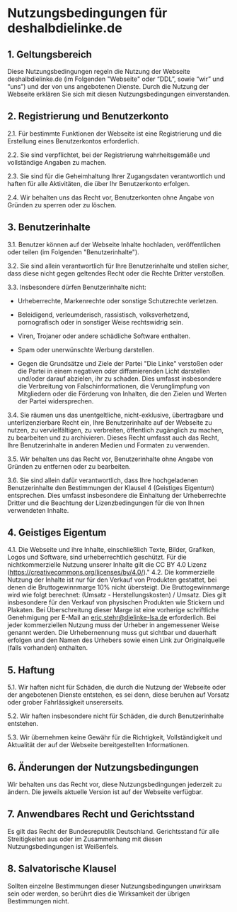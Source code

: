 # Nutzungsbedingungen für deshalbdielinke.de

## 1. Geltungsbereich

Diese Nutzungsbedingungen regeln die Nutzung der Webseite deshalbdielinke.de (im Folgenden "Webseite" oder “DDL”, sowie “wir” und “uns”) und der von uns angebotenen Dienste. Durch die Nutzung der Webseite erklären Sie sich mit diesen Nutzungsbedingungen einverstanden.

## 2. Registrierung und Benutzerkonto

2.1. Für bestimmte Funktionen der Webseite ist eine Registrierung und die Erstellung eines Benutzerkontos erforderlich.

2.2. Sie sind verpflichtet, bei der Registrierung wahrheitsgemäße und vollständige Angaben zu machen.

2.3. Sie sind für die Geheimhaltung Ihrer Zugangsdaten verantwortlich und haften für alle Aktivitäten, die über Ihr Benutzerkonto erfolgen.

2.4. Wir behalten uns das Recht vor, Benutzerkonten ohne Angabe von Gründen zu sperren oder zu löschen.

## 3. Benutzerinhalte

3.1. Benutzer können auf der Webseite Inhalte hochladen, veröffentlichen oder teilen (im Folgenden "Benutzerinhalte").

3.2. Sie sind allein verantwortlich für Ihre Benutzerinhalte und stellen sicher, dass diese nicht gegen geltendes Recht oder die Rechte Dritter verstoßen.

3.3. Insbesondere dürfen Benutzerinhalte nicht:

- Urheberrechte, Markenrechte oder sonstige Schutzrechte verletzen.

- Beleidigend, verleumderisch, rassistisch, volksverhetzend, pornografisch oder in sonstiger Weise rechtswidrig sein.

- Viren, Trojaner oder andere schädliche Software enthalten.

- Spam oder unerwünschte Werbung darstellen.

- Gegen die Grundsätze und Ziele der Partei "Die Linke" verstoßen oder die Partei in einem negativen oder diffamierenden Licht darstellen und/oder darauf abzielen, ihr zu schaden. Dies umfasst insbesondere die Verbreitung von Falschinformationen, die Verunglimpfung von Mitgliedern oder die Förderung von Inhalten, die den Zielen und Werten der Partei widersprechen.

3.4. Sie räumen uns das unentgeltliche, nicht-exklusive, übertragbare und unterlizenzierbare Recht ein, Ihre Benutzerinhalte auf der Webseite zu nutzen, zu vervielfältigen, zu verbreiten, öffentlich zugänglich zu machen, zu bearbeiten und zu archivieren. Dieses Recht umfasst auch das Recht, Ihre Benutzerinhalte in anderen Medien und Formaten zu verwenden.

3.5. Wir behalten uns das Recht vor, Benutzerinhalte ohne Angabe von Gründen zu entfernen oder zu bearbeiten.

3.6. Sie sind allein dafür verantwortlich, dass Ihre hochgeladenen Benutzerinhalte den Bestimmungen der Klausel 4 (Geistiges Eigentum) entsprechen. Dies umfasst insbesondere die Einhaltung der Urheberrechte Dritter und die Beachtung der Lizenzbedingungen für die von Ihnen verwendeten Inhalte.

## 4. Geistiges Eigentum

4.1. Die Webseite und ihre Inhalte, einschließlich Texte, Bilder, Grafiken, Logos und Software, sind urheberrechtlich geschützt. Für die nichtkommerzielle Nutzung unserer Inhalte gilt die CC BY 4.0 Lizenz (<https://creativecommons.org/licenses/by/4.0/>)."
4.2. Die kommerzielle Nutzung der Inhalte ist nur für den Verkauf von Produkten gestattet, bei denen die Bruttogewinnmarge 10% nicht übersteigt. Die Bruttogewinnmarge wird wie folgt berechnet: (Umsatz - Herstellungskosten) / Umsatz. Dies gilt insbesondere für den Verkauf von physischen Produkten wie Stickern und Plakaten. Bei Überschreitung dieser Marge ist eine vorherige schriftliche Genehmigung per E-Mail an <eric.stehr@dielinke-lsa.de> erforderlich. Bei jeder kommerziellen Nutzung muss der Urheber in angemessener Weise genannt werden. Die Urhebernennung muss gut sichtbar und dauerhaft erfolgen und den Namen des Urhebers sowie einen Link zur Originalquelle (falls vorhanden) enthalten.

## 5. Haftung

5.1. Wir haften nicht für Schäden, die durch die Nutzung der Webseite oder der angebotenen Dienste entstehen, es sei denn, diese beruhen auf Vorsatz oder grober Fahrlässigkeit unsererseits.

5.2. Wir haften insbesondere nicht für Schäden, die durch Benutzerinhalte entstehen.

5.3. Wir übernehmen keine Gewähr für die Richtigkeit, Vollständigkeit und Aktualität der auf der Webseite bereitgestellten Informationen.

## 6. Änderungen der Nutzungsbedingungen

Wir behalten uns das Recht vor, diese Nutzungsbedingungen jederzeit zu ändern. Die jeweils aktuelle Version ist auf der Webseite verfügbar.

## 7. Anwendbares Recht und Gerichtsstand

Es gilt das Recht der Bundesrepublik Deutschland. Gerichtsstand für alle Streitigkeiten aus oder im Zusammenhang mit diesen Nutzungsbedingungen ist Weißenfels.

## 8. Salvatorische Klausel

Sollten einzelne Bestimmungen dieser Nutzungsbedingungen unwirksam sein oder werden, so berührt dies die Wirksamkeit der übrigen Bestimmungen nicht.

